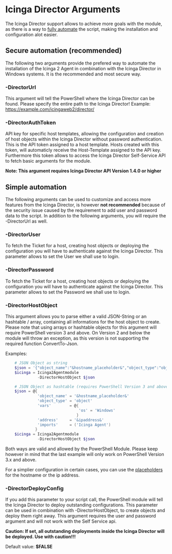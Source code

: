 Icinga Director Arguments
==============

The Icinga Director support allows to achieve more goals with the module, as there is a way to 
[fully automate](20-Automation.md) the script, making the installation and configuration alot easier.

## Secure automation (recommended)

The following two arguments provide the prefered way to automate the installation of the Icinga 2 Agent 
in combination with the Icinga Director in Windows systems. It is the recommended and most secure way.

### -DirectorUrl
This argument will tell the PowerShell where the Icinga Director can be found. Please specify the entire 
path to the Icinga Director!
Example: https://example.com/icingaweb2/director/

### -DirectorAuthToken
API key for specific host templates, allowing the configuration and creation of host objects within the 
Icinga Director without password authentication. This is the API token assigned to a host template. 
Hosts created with this token, will automaticly receive the Host-Template assigned to the API key. 
Furthermore this token allows to access the Icinga Director Self-Service API to fetch basic arguments 
for the module.

**Note: This argument requires Icinga Director API Version 1.4.0 or higher**

## Simple automation

The following arguments can be used to customize and access more features from the Icinga Director, 
is however **not recommended** because of the security issue caused by the requirement to add user and 
password data to the script. In addition to the following arguments, you will require the -DirectorUrl 
as well.

### -DirectorUser
To fetch the Ticket for a host, creating host objects or deploying the configuration you will have to 
authenticate against the Icinga Director. This parameter allows to set the User we shall use to login.

### -DirectorPassword
To fetch the Ticket for a host, creating host objects or deploying the configuration you will have to 
authenticate against the Icinga Director. This parameter allows to set the Password we shall use to login.

### -DirectorHostObject
This argument allows you to parse either a valid JSON-String or an hashtable / array, containing all
informations for the host object to create. Please note that using arrays or hashtable objects for this
argument will require PowerShell version 3 and above. On Version 2 and below the module will throw
an exception, as this version is not supporting the required function ConvertTo-Json.

Examples:
```powershell
    # JSON Object as string
    $json = '{"object_name":"&hostname_placeholder&","object_type":"object","vars":{"os":"Windows"},"imports":["Icinga Agent"],"address":"&ipaddress&","display_name":" hostname_placeholder&"}'
    $icinga = Icinga2Agentmodule
              -DirectorHostObject $json

    # JSON Object as hashtable (requires PowerShell Version 3 and above)
    $json = @{
              'object_name' = '&hostname_placeholder&'
              'object_type' = 'object'
              'vars'        = @{
                                'os' = 'Windows'
                               }
              'address'     = '&ipaddress&'
              'imports'     = ('Icinga Agent')
             }
    $icinga = Icinga2Agentmodule
              -DirectorHostObject $json
```

Both ways are valid and allowed by the PowerShell Module. Please keep however in mind that the last
example will only work on PowerShell Version 3.x and above.

For a simplier configuration in certain cases, you can use the [placeholders](31-Placeholders.md) for
the hostname or the ip address.

### -DirectorDeployConfig
If you add this parameter to your script call, the PowerShell module will tell the Icinga Director to deploy 
outstanding configurations. This parameter can be used in combination with -DirectorHostObject, to 
create objects and deploy them right away. This argument requires the user and password argument and 
will not work with the Self Service api.

**Caution: If set, all outstanding deployments inside the Icinga Director will be deployed. Use with 
caution!!!**

Default value: **$FALSE**